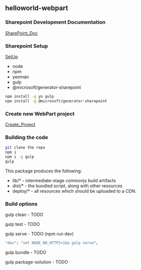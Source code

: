 ## helloworld-webpart

### Sharepoint Development Documentation
[SharePoint_Doc](https://docs.microsoft.com/en-us/sharepoint/dev/)

### Sharepoint Setup
[SetUp](https://docs.microsoft.com/en-us/sharepoint/dev/spfx/set-up-your-development-environment)
- node
- npm
- yeoman
- gulp
- @microsoft/generator-sharepoint

```bash
npm install -g yo gulp
npm install -g @microsoft/generator-sharepoint
```

### Create new WebPart project
[Create_Project](https://docs.microsoft.com/en-us/sharepoint/dev/spfx/web-parts/get-started/build-a-hello-world-web-part) 

### Building the code

```bash
git clone the repo
npm i
npm i -g gulp
gulp
```

This package produces the following:

* lib/* - intermediate-stage commonjs build artifacts
* dist/* - the bundled script, along with other resources
* deploy/* - all resources which should be uploaded to a CDN.

### Build options

gulp clean - TODO

gulp test - TODO

gulp serve - TODO (npm run dev)
```bash
"dev": "set NODE_NO_HTTP2=1&& gulp serve",
```

gulp bundle - TODO

gulp package-solution - TODO

